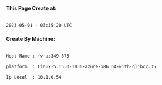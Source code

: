
   
#### This Page Create at:

```bash

2023-05-01 - 03:35:20 UTC

```

#### Create By Machine:

```bash

Host Name : fv-az349-875

platform  : Linux-5.15.0-1036-azure-x86_64-with-glibc2.35

Ip Local  : 10.1.0.54

```

